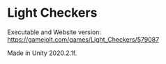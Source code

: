 # Light Checkers
Executable and Website version: https://gamejolt.com/games/Light_Checkers/579087

Made in Unity 2020.2.1f.
